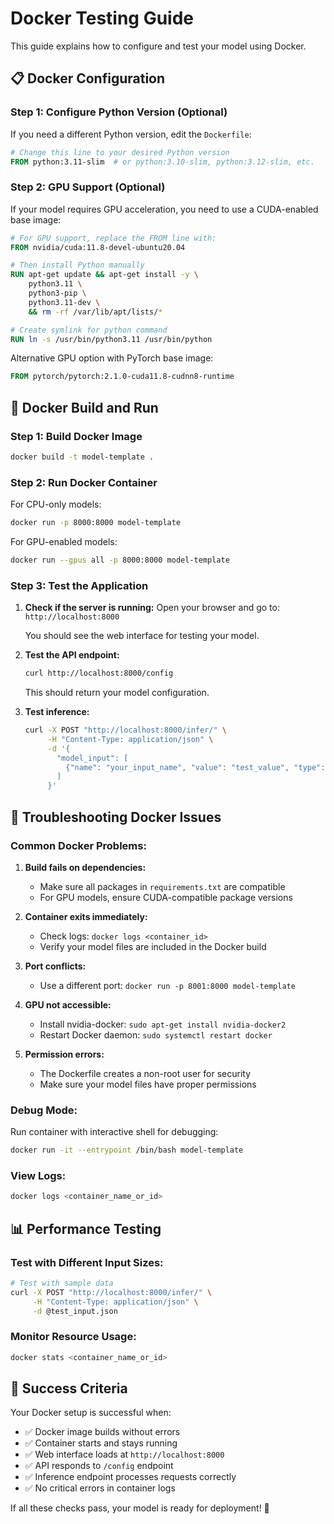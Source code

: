 # Docker Testing Guide

This guide explains how to configure and test your model using Docker.

## 📋 Docker Configuration

### Step 1: Configure Python Version (Optional)
If you need a different Python version, edit the `Dockerfile`:

```dockerfile
# Change this line to your desired Python version
FROM python:3.11-slim  # or python:3.10-slim, python:3.12-slim, etc.
```

### Step 2: GPU Support (Optional)
If your model requires GPU acceleration, you need to use a CUDA-enabled base image:

```dockerfile
# For GPU support, replace the FROM line with:
FROM nvidia/cuda:11.8-devel-ubuntu20.04

# Then install Python manually
RUN apt-get update && apt-get install -y \
    python3.11 \
    python3-pip \
    python3.11-dev \
    && rm -rf /var/lib/apt/lists/*

# Create symlink for python command
RUN ln -s /usr/bin/python3.11 /usr/bin/python
```

Alternative GPU option with PyTorch base image:
```dockerfile
FROM pytorch/pytorch:2.1.0-cuda11.8-cudnn8-runtime
```

## 🐳 Docker Build and Run

### Step 1: Build Docker Image
```bash
docker build -t model-template .
```

### Step 2: Run Docker Container
For CPU-only models:
```bash
docker run -p 8000:8000 model-template
```

For GPU-enabled models:
```bash
docker run --gpus all -p 8000:8000 model-template
```

### Step 3: Test the Application
1. **Check if the server is running:**
   Open your browser and go to: `http://localhost:8000`
   
   You should see the web interface for testing your model.

2. **Test the API endpoint:**
   ```bash
   curl http://localhost:8000/config
   ```
   
   This should return your model configuration.

3. **Test inference:**
   ```bash
   curl -X POST "http://localhost:8000/infer/" \
        -H "Content-Type: application/json" \
        -d '{
          "model_input": [
            {"name": "your_input_name", "value": "test_value", "type": "string"}
          ]
        }'
   ```

## 🔧 Troubleshooting Docker Issues

### Common Docker Problems:

1. **Build fails on dependencies:**
   - Make sure all packages in `requirements.txt` are compatible
   - For GPU models, ensure CUDA-compatible package versions

2. **Container exits immediately:**
   - Check logs: `docker logs <container_id>`
   - Verify your model files are included in the Docker build

3. **Port conflicts:**
   - Use a different port: `docker run -p 8001:8000 model-template`

4. **GPU not accessible:**
   - Install nvidia-docker: `sudo apt-get install nvidia-docker2`
   - Restart Docker daemon: `sudo systemctl restart docker`

5. **Permission errors:**
   - The Dockerfile creates a non-root user for security
   - Make sure your model files have proper permissions

### Debug Mode:
Run container with interactive shell for debugging:
```bash
docker run -it --entrypoint /bin/bash model-template
```

### View Logs:
```bash
docker logs <container_name_or_id>
```

## 📊 Performance Testing

### Test with Different Input Sizes:
```bash
# Test with sample data
curl -X POST "http://localhost:8000/infer/" \
     -H "Content-Type: application/json" \
     -d @test_input.json
```

### Monitor Resource Usage:
```bash
docker stats <container_name_or_id>
```

## 🎯 Success Criteria

Your Docker setup is successful when:
- ✅ Docker image builds without errors
- ✅ Container starts and stays running
- ✅ Web interface loads at `http://localhost:8000`
- ✅ API responds to `/config` endpoint
- ✅ Inference endpoint processes requests correctly
- ✅ No critical errors in container logs

If all these checks pass, your model is ready for deployment! 🎉